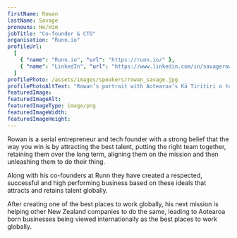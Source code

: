 ```yaml
---
firstName: Rowan
lastName: Savage
pronouns: He/Him
jobTitle: "Co-founder & CTO"
organisation: "Runn.io"
profileUrl:
  [
    { "name": "Runn.io", "url": "https://runn.io/" },
    { "name": "LinkedIn", "url": "https://www.linkedin.com/in/savagerowan/" },
  ]
profilePhoto: /assets/images/speakers/rowan_savage.jpg
profilePhotoAltText: "Rowan’s portrait with Aotearoa’s Kā Tiritiri o te Moana (Southern Alps) in the background."
featuredImage:
featuredImageAlt:
featuredImageType: image/png
featuredImageWidth:
featuredImageHeight:
---
```


Rowan is a serial entrepreneur and tech founder with a strong belief that the way you win is by attracting the best talent, putting the right team together, retaining them over the long term, aligning them on the mission and then unleashing them to do their thing.

Along with his co-founders at Runn they have created a respected, successful and high performing business based on these ideals that attracts and retains talent globally.

After creating one of the best places to work globally, his next mission is helping other New Zealand companies to do the same, leading to Aotearoa born businesses being viewed internationally as the best places to work globally.
